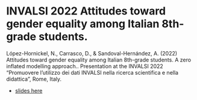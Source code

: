 
# INVALSI 2022 Attitudes toward gender equality among Italian 8th-grade students.

López-Hornickel, N., Carrasco, D., & Sandoval-Hernández, A. (2022)
Attitudes toward gender equality among Italian 8th-grade students. A
zero inflated modelling approach.. Presentation at the INVALSI 2022
“Promuovere lʼutilizzo dei dati INVALSI nella ricerca scientifica e
nella didattica”, Rome, Italy.

-   [slides here](link%20to%20be%20updated)
